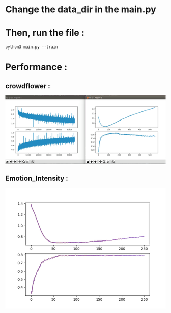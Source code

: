 # Change the data_dir in the main.py

# Then, run the file :
	python3 main.py --train



# Performance : 

## crowdflower :
![Loss and Accuracy for validation set](tensorflow_code_crowdflower/Valid.png "Loss and Accuracy for validation set")





## Emotion_Intensity :
![Loss and Accuracy for validation set](tensorflow_code_Emotion_Intensity/Valid.png "Loss and Accuracy for validation set")